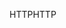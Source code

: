 <span data-ttu-id="d30f8-101">HTTP</span><span class="sxs-lookup"><span data-stu-id="d30f8-101">HTTP</span></span>